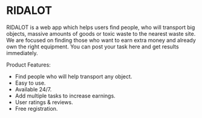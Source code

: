 # RIDALOT
RIDALOT is a web app which helps users find people, who will transport big objects, massive amounts of goods or toxic waste to the nearest waste site. We are focused on finding those who want to earn extra money and already own the right equipment. You can post your task here and get results immediately.

Product Features: 
- Find people who will help transport any object.
- Easy to use.
- Available 24/7.
- Add multiple tasks to increase earnings.
- User ratings & reviews.
- Free registration.
